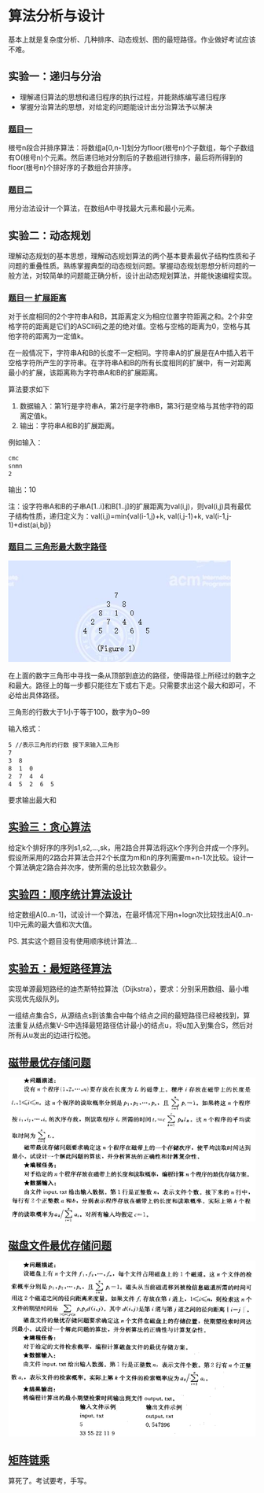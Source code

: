 # 算法分析与设计

基本上就是复杂度分析、几种排序、动态规划、图的最短路径。作业做好考试应该不难。

## 实验一：递归与分治

* 理解递归算法的思想和递归程序的执行过程，并能熟练编写递归程序
* 掌握分治算法的思想，对给定的问题能设计出分治算法予以解决

### [题目一](./EXP1.1.c)

根号n段合并排序算法：将数组a[0,n-1]划分为floor(根号n)个子数组，每个子数组有O(根号n)个元素。然后递归地对分割后的子数组进行排序，最后将所得到的floor(根号n)个排好序的子数组合并排序。

### [题目二](./EXP1.2.c)

用分治法设计一个算法，在数组A中寻找最大元素和最小元素。

## 实验二：动态规划

理解动态规划的基本思想，理解动态规划算法的两个基本要素最优子结构性质和子问题的重叠性质。熟练掌握典型的动态规划问题。掌握动态规划思想分析问题的一般方法，对较简单的问题能正确分析，设计出动态规划算法，并能快速编程实现。

### [题目一 扩展距离](./EXP2.1.c)

对于长度相同的2个字符串A和B，其距离定义为相应位置字符距离之和。2个非空格字符的距离是它们的ASCII码之差的绝对值。空格与空格的距离为0，空格与其他字符的距离为一定值k。

在一般情况下，字符串A和B的长度不一定相同。字符串A的扩展是在A中插入若干空格字符所产生的字符串。在字符串A和B的所有长度相同的扩展中，有一对距离最小的扩展，该距离称为字符串A和B的扩展距离。

算法要求如下

  1. 数据输入：第1行是字符串A，第2行是字符串B，第3行是空格与其他字符的距离定值k。
  2. 输出：字符串A和B的扩展距离。

例如输入：

```input
cmc
snmn
2
```

输出：10

注：设字符串A和B的子串A[1..i]和B[1..j]的扩展距离为val(i,j)，则val(i,j)具有最优子结构性质，递归定义为：val(i,j)=min{val(i-1,j)+k, val(i,j-1)+k, val(i-1,j-1)+dist(ai,bj)}

### [题目二 三角形最大数字路径](./EXP2.2.c)

![EXP2](./EXP2.2.png)

在上面的数字三角形中寻找一条从顶部到底边的路径，使得路径上所经过的数字之和最大。路径上的每一步都只能往左下或右下走。只需要求出这个最大和即可，不必给出具体路径。

三角形的行数大于1小于等于100，数字为0~99

输入格式：

```input
5 //表示三角形的行数 接下来输入三角形
7
3  8
8  1  0
2  7  4  4
4  5  2  6  5
```

要求输出最大和

## [实验三：贪心算法](./EXP3.cs)

给定k个排好序的序列s1,s2,...,sk，用2路合并算法将这k个序列合并成一个序列。假设所采用的2路合并算法合并2个长度为m和n的序列需要m+n-1次比较。设计一个算法确定2路合并次序，使所需的总比较次数最少。

## [实验四：顺序统计算法设计](./EXP4.cs)

给定数组A[0..n-1]，试设计一个算法，在最坏情况下用n+logn次比较找出A[0..n-1]中元素的最大值和次大值。

PS. 其实这个题目没有使用顺序统计算法...

## [实验五：最短路径算法](./EXP5.c)

实现单源最短路经的迪杰斯特拉算法（Dijkstra），要求：分别采用数组、最小堆实现优先级队列。

一组结点集合S，从源结点s到该集合中每个结点之间的最短路径已经被找到，算法重复从结点集V-S中选择最短路径估计最小的结点u，将u加入到集合S，然后对所有从u发出的边进行松弛。

## [磁带最优存储问题](./磁带最优存储问题.c)

![磁带最优存储问题](./磁带最优存储问题.png)

## [磁盘文件最优存储问题](./磁盘文件最优存储问题.cs)

![磁盘文件最优存储问题](./磁盘文件最优存储问题.png)

## [矩阵链乘](./矩阵链乘.txt)

算死了。考试要考，手写。
